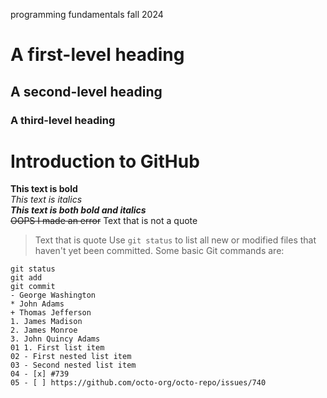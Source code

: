 programming fundamentals fall 2024
 # A first-level heading 
 ## A second-level heading 
 ### A third-level heading
# Introduction to GitHub
 **This text is bold**\
 *This text is italics*\
 ***This text is both bold and italics***\
 ~~OOPS I made an error~~
 Text that is not a quote
 > Text that is quote
 Use `git status` to list all new or modified files that haven't yet been committed.
 Some basic Git commands are:
 ```
 git status
 git add
 git commit
 - George Washington
 * John Adams
 + Thomas Jefferson
1. James Madison
 2. James Monroe
 3. John Quincy Adams
01 1. First list item
02 - First nested list item
03 - Second nested list item
04 - [x] #739
05 - [ ] https://github.com/octo-org/octo-repo/issues/740
